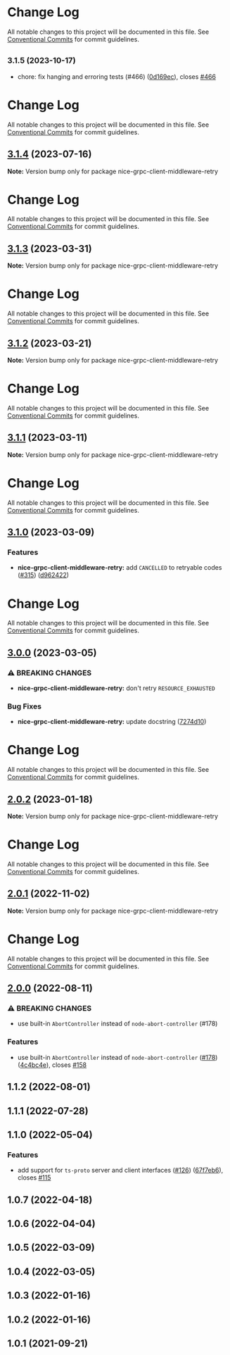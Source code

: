 # Change Log

All notable changes to this project will be documented in this file. See
[Conventional Commits](https://conventionalcommits.org) for commit guidelines.

## <small>3.1.5 (2023-10-17)</small>

- chore: fix hanging and erroring tests (#466)
  ([0d169ec](https://github.com/deeplay-io/nice-grpc/commit/0d169ec)), closes
  [#466](https://github.com/deeplay-io/nice-grpc/issues/466)

# Change Log

All notable changes to this project will be documented in this file. See
[Conventional Commits](https://conventionalcommits.org) for commit guidelines.

## [3.1.4](https://github.com/deeplay-io/nice-grpc/compare/nice-grpc-client-middleware-retry@3.1.3...nice-grpc-client-middleware-retry@3.1.4) (2023-07-16)

**Note:** Version bump only for package nice-grpc-client-middleware-retry

# Change Log

All notable changes to this project will be documented in this file. See
[Conventional Commits](https://conventionalcommits.org) for commit guidelines.

## [3.1.3](https://github.com/deeplay-io/nice-grpc/compare/nice-grpc-client-middleware-retry@3.1.1...nice-grpc-client-middleware-retry@3.1.3) (2023-03-31)

**Note:** Version bump only for package nice-grpc-client-middleware-retry

# Change Log

All notable changes to this project will be documented in this file. See
[Conventional Commits](https://conventionalcommits.org) for commit guidelines.

## [3.1.2](https://github.com/deeplay-io/nice-grpc/compare/nice-grpc-client-middleware-retry@3.1.1...nice-grpc-client-middleware-retry@3.1.2) (2023-03-21)

**Note:** Version bump only for package nice-grpc-client-middleware-retry

# Change Log

All notable changes to this project will be documented in this file. See
[Conventional Commits](https://conventionalcommits.org) for commit guidelines.

## [3.1.1](https://github.com/deeplay-io/nice-grpc/compare/nice-grpc-client-middleware-retry@3.1.0...nice-grpc-client-middleware-retry@3.1.1) (2023-03-11)

**Note:** Version bump only for package nice-grpc-client-middleware-retry

# Change Log

All notable changes to this project will be documented in this file. See
[Conventional Commits](https://conventionalcommits.org) for commit guidelines.

## [3.1.0](https://github.com/deeplay-io/nice-grpc/compare/nice-grpc-client-middleware-retry@3.0.0...nice-grpc-client-middleware-retry@3.1.0) (2023-03-09)

### Features

- **nice-grpc-client-middleware-retry:** add `CANCELLED` to retryable codes
  ([#315](https://github.com/deeplay-io/nice-grpc/issues/315))
  ([d962422](https://github.com/deeplay-io/nice-grpc/commit/d96242236586565b4e2b47b7e03837cd8e5f8a1e))

# Change Log

All notable changes to this project will be documented in this file. See
[Conventional Commits](https://conventionalcommits.org) for commit guidelines.

## [3.0.0](https://github.com/deeplay-io/nice-grpc/compare/nice-grpc-client-middleware-retry@2.0.2...nice-grpc-client-middleware-retry@3.0.0) (2023-03-05)

### ⚠ BREAKING CHANGES

- **nice-grpc-client-middleware-retry:** don't retry `RESOURCE_EXHAUSTED`

### Bug Fixes

- **nice-grpc-client-middleware-retry:** update docstring
  ([7274d10](https://github.com/deeplay-io/nice-grpc/commit/7274d10af8c5bd3911331aec66d30536d4dc0868))

# Change Log

All notable changes to this project will be documented in this file. See
[Conventional Commits](https://conventionalcommits.org) for commit guidelines.

## [2.0.2](https://github.com/deeplay-io/nice-grpc/compare/nice-grpc-client-middleware-retry@2.0.1...nice-grpc-client-middleware-retry@2.0.2) (2023-01-18)

**Note:** Version bump only for package nice-grpc-client-middleware-retry

# Change Log

All notable changes to this project will be documented in this file. See
[Conventional Commits](https://conventionalcommits.org) for commit guidelines.

## [2.0.1](https://github.com/deeplay-io/nice-grpc/compare/nice-grpc-client-middleware-retry@2.0.0...nice-grpc-client-middleware-retry@2.0.1) (2022-11-02)

**Note:** Version bump only for package nice-grpc-client-middleware-retry

# Change Log

All notable changes to this project will be documented in this file. See
[Conventional Commits](https://conventionalcommits.org) for commit guidelines.

## [2.0.0](https://github.com/deeplay-io/nice-grpc/compare/nice-grpc-client-middleware-retry@1.1.2...nice-grpc-client-middleware-retry@2.0.0) (2022-08-11)

### ⚠ BREAKING CHANGES

- use built-in `AbortController` instead of `node-abort-controller` (#178)

### Features

- use built-in `AbortController` instead of `node-abort-controller`
  ([#178](https://github.com/deeplay-io/nice-grpc/issues/178))
  ([4c4bc4e](https://github.com/deeplay-io/nice-grpc/commit/4c4bc4eacf38bedfbcdd5a41f4471698f7a117ed)),
  closes [#158](https://github.com/deeplay-io/nice-grpc/issues/158)

## 1.1.2 (2022-08-01)

## 1.1.1 (2022-07-28)

## 1.1.0 (2022-05-04)

### Features

- add support for `ts-proto` server and client interfaces
  ([#126](https://github.com/deeplay-io/nice-grpc/issues/126))
  ([67f7eb6](https://github.com/deeplay-io/nice-grpc/commit/67f7eb613455426d6b63a4027132060a8a572f65)),
  closes [#115](https://github.com/deeplay-io/nice-grpc/issues/115)

## 1.0.7 (2022-04-18)

## 1.0.6 (2022-04-04)

## 1.0.5 (2022-03-09)

## 1.0.4 (2022-03-05)

## 1.0.3 (2022-01-16)

## 1.0.2 (2022-01-16)

## 1.0.1 (2021-09-21)
